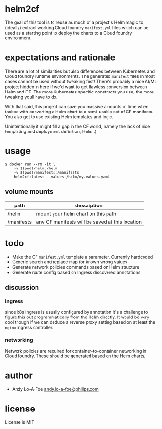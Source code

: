 # helm2cf

The goal of this tool is to reuse as much of a project's Helm magic to (ideally) extract working Cloud foundry `manifest.yml` files which can be used as a starting point to deploy the charts to a Cloud foundry environment.

# expectations and rationale

There are a lot of similarities but also differences between Kubernetes and Cloud foundry runtime environments. The generated `manifest` files in most cases cannot be used without tweaking first! There's probably a nice AI/ML project hidden in here if we'd want to get flawless conversion between Helm and CF. The more Kubernetes specific constructs you use, the more tweaking youll have to do. 

With that said, this project can save you massive amounts of time when tasked with converting a Helm chart to a semi-usable set of CF manifests. You also get to use existing Helm templates and logic.

Unintentionally it might fill a gap in the CF world, namely the lack of nice templating and deployment definition, Helm :)

# usage

```
$ docker run --rm -it \
    -v $(pwd)/helm:/helm 
    -v $(pwd)/manifests:/manifests 
    helm2cf:latest --values /helm/my.values.yaml
```

## volume mounts

| path | description |
|------|-------------|
| /helm | mount your helm chart on this path |
| /manifests | any CF manifests will be saved at this location |


# todo

- Make the CF `manifest.yml` template a parameter. Currently hardcoded
- Generic search and replace map for known wrong values
- Generate network policies commands based on Helm structure
- Generate route config based on Ingress discovered annotations

## discussion

### ingress
since k8s ingress is usually configured by annotation it's a challenge to figure this out programmatically from the Helm directly. It would be very cool though if we can deduce a reverse proxy setting based on at least the `nginx` ingress controller.

### networking
Network policies are required for container-to-container networking in Cloud foundry. These should be generated based on the Helm charts.

# author

- Andy Lo-A-Foe <andy.lo-a-foe@philips.com>

# license

License is MIT
